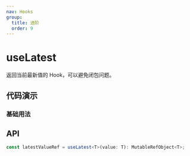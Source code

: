 ```yaml
---
nav: Hooks
group:
  title: 进阶
  order: 9
---
```


# useLatest

返回当前最新值的 Hook，可以避免闭包问题。

## 代码演示

### 基础用法

<code src="./demo/demo1.tsx" ></code>

## API

```typescript
const latestValueRef = useLatest<T>(value: T): MutableRefObject<T>;
```
